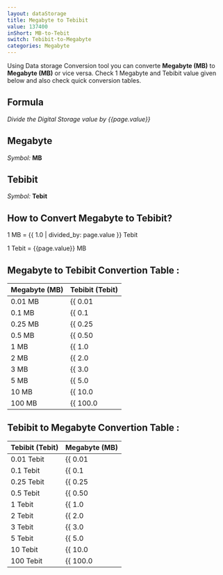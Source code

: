 ```yaml
---
layout: dataStorage
title: Megabyte to Tebibit
value: 137400
inShort: MB-to-Tebit
switch: Tebibit-to-Megabyte
categories: Megabyte
---
```


Using Data storage Conversion tool you can converte **Megabyte (MB)** to **Megabyte (MB)** or vice versa. Check 1 Megabyte and Tebibit value given below and also check quick conversion tables.

## Formula
*Divide the Digital Storage value by {{page.value}}*

## Megabyte
*Symbol:* **MB**

## Tebibit
*Symbol:* **Tebit**

## How to Convert Megabyte to Tebibit?

1 MB = {{ 1.0 | divided_by: page.value }} Tebit

1 Tebit = {{page.value}} MB


## Megabyte to Tebibit Convertion Table :

| Megabyte (MB) | Tebibit (Tebit) |
| ---- | ---- |
| 0.01 MB | {{ 0.01 | divided_by: page.value | round: 12 }} Tebit |
| 0.1 MB | {{ 0.1 | divided_by: page.value | round: 12 }} Tebit |
| 0.25 MB | {{ 0.25 | divided_by: page.value | round: 12 }} Tebit |
| 0.5 MB | {{ 0.50 | divided_by: page.value | round: 12 }} Tebit |
| 1 MB | {{ 1.0 | divided_by: page.value | round: 12 }} Tebit |
| 2 MB | {{ 2.0 | divided_by: page.value | round: 12 }} Tebit |
| 3 MB | {{ 3.0 | divided_by: page.value | round: 12 }} Tebit |
| 5 MB | {{ 5.0 | divided_by: page.value | round: 12 }} Tebit |
| 10 MB | {{ 10.0 | divided_by: page.value | round: 12 }} Tebit |
| 100 MB | {{ 100.0 | divided_by: page.value | round: 12 }} Tebit |

## Tebibit to Megabyte Convertion Table :

| Tebibit (Tebit) | Megabyte (MB) |
| ---- | ---- |
| 0.01 Tebit | {{ 0.01 | times: page.value | round: 12 }} MB |
| 0.1 Tebit | {{ 0.1 | times: page.value | round: 12 }} MB |
| 0.25 Tebit | {{ 0.25 | times: page.value | round: 12 }} MB |
| 0.5 Tebit | {{ 0.50 | times: page.value | round: 12 }} MB |
| 1 Tebit | {{ 1.0 | times: page.value | round: 12 }} MB |
| 2 Tebit | {{ 2.0 | times: page.value | round: 12 }} MB |
| 3 Tebit | {{ 3.0 | times: page.value | round: 12 }} MB |
| 5 Tebit | {{ 5.0 | times: page.value | round: 12 }} MB |
| 10 Tebit | {{ 10.0 | times: page.value | round: 12 }} MB |
| 100 Tebit | {{ 100.0 | times: page.value | round: 12 }} MB |


<script>
document.getElementById('selectInput')[8].selected = true
document.getElementById('selectOutput')[15].selected = true
</script>
